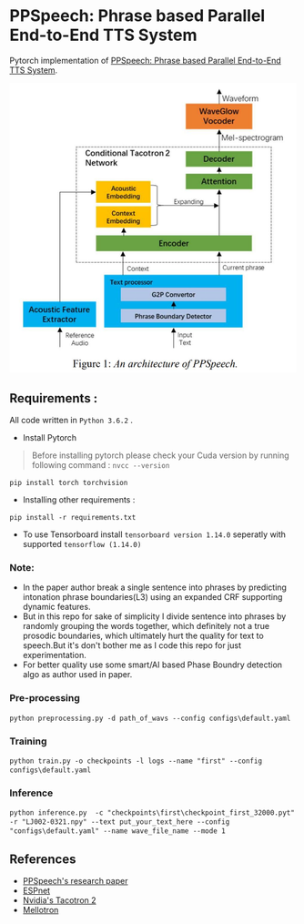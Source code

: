 # PPSpeech: Phrase based Parallel End-to-End TTS System
Pytorch implementation of [PPSpeech: Phrase based Parallel End-to-End TTS System](https://arxiv.org/ftp/arxiv/papers/2008/2008.02490.pdf).

![](./assets/model.JPG)
## Requirements :
All code written in `Python 3.6.2` .
* Install Pytorch
> Before installing pytorch please check your Cuda version by running following command : 
`nvcc --version`
```buildoutcfg
pip install torch torchvision
```

* Installing other requirements :
```buildoutcfg
pip install -r requirements.txt
```

* To use Tensorboard install `tensorboard version 1.14.0` seperatly with supported `tensorflow (1.14.0)`

### Note:
* In the paper author break a single sentence into phrases by predicting  intonation phrase boundaries(L3) using an expanded CRF supporting dynamic features. 
* But in this repo for sake of simplicity I divide sentence into phrases by randomly grouping the words together, 
which definitely not a true prosodic boundaries, which ultimately hurt the quality for text to speech.But it's don't bother me as I code this repo for just experimentation.
* For better quality use some smart/AI based Phase Boundry detection algo as author used in paper.

### Pre-processing
```buildoutcfg
python preprocessing.py -d path_of_wavs --config configs\default.yaml
```
### Training
```buildoutcfg
python train.py -o checkpoints -l logs --name "first" --config configs\default.yaml
```

### Inference
```buildoutcfg
python inference.py  -c "checkpoints\first\checkpoint_first_32000.pyt" -r "LJ002-0321.npy" --text put_your_text_here --config "configs\default.yaml" --name wave_file_name --mode 1
```

## References
- [PPSpeech's research paper](https://arxiv.org/ftp/arxiv/papers/2008/2008.02490.pdf)
- [ESPnet](https://github.com/espnet/espnet)
- [Nvidia's Tacotron 2](https://github.com/NVIDIA/tacotron2)
- [Mellotron](https://github.com/NVIDIA/mellotron)
